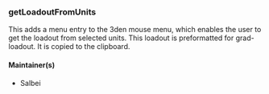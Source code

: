 ### getLoadoutFromUnits

This adds a menu entry to the 3den mouse menu, which enables the user to get the loadout from selected units. This loadout is preformatted for grad-loadout. It is copied to the clipboard.
#### Maintainer(s)

* Salbei
